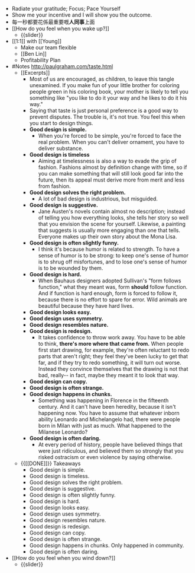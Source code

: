 - Radiate your gratitude; Focus; Pace Yourself
- Show me your incentive and I will show you the outcome.
- 每一秒都要花係最重要嘅**人同事**上面
- [[How do you feel when you wake up?]]
    - {{slider}}
- [[1:1]] with [[Young]]
    - Make our team flexible
    - [[Ben Lin]]
    - Profitability Plan
- #Notes http://paulgraham.com/taste.html
    - [[Excerpts]]
        - Most of us are encouraged, as children, to leave this tangle unexamined. If you make fun of your little brother for coloring people green in his coloring book, your mother is likely to tell you something like "you like to do it your way and he likes to do it his way."
        - Saying that taste is just personal preference is a good way to prevent disputes. The trouble is, it's not true. You feel this when you start to design things.
        - **Good design is simple.**
            - When you're forced to be simple, you're forced to face the real problem. When you can't deliver ornament, you have to deliver substance.
        - **Good design is timeless**
            - Aiming at timelessness is also a way to evade the grip of fashion. Fashions almost by definition change with time, so if you can make something that will still look good far into the future, then its appeal must derive more from merit and less from fashion.
        - **Good design solves the right problem.**
            - A lot of bad design is industrious, but misguided.
        - **Good design is suggestive.**
            - Jane Austen's novels contain almost no description; instead of telling you how everything looks, she tells her story so well that you envision the scene for yourself. Likewise, a painting that suggests is usually more engaging than one that tells. Everyone makes up their own story about the Mona Lisa.
        - **Good design is often slightly funny.**
            - I think it's because humor is related to strength. To have a sense of humor is to be strong: to keep one's sense of humor is to shrug off misfortunes, and to lose one's sense of humor is to be wounded by them.
        - **Good design is hard.**
            - When Bauhaus designers adopted Sullivan's "form follows function," what they meant was, form __should__ follow function. And if function is hard enough, form is forced to follow it, because there is no effort to spare for error. Wild animals are beautiful because they have hard lives.
        - **Good design looks easy.**
        - **Good design uses symmetry.**
        - **Good design resembles nature.**
        - **Good design is redesign.**
            - It takes confidence to throw work away. You have to be able to think, __there's more where that came from.__ When people first start drawing, for example, they're often reluctant to redo parts that aren't right; they feel they've been lucky to get that far, and if they try to redo something, it will turn out worse. Instead they convince themselves that the drawing is not that bad, really-- in fact, maybe they meant it to look that way.
        - **Good design can copy.**
        - **Good design is often strange.**
        - **Good design happens in chunks.**
            - Something was happening in Florence in the fifteenth century. And it can't have been heredity, because it isn't happening now. You have to assume that whatever inborn ability Leonardo and Michelangelo had, there were people born in Milan with just as much. What happened to the Milanese Leonardo?
        - **Good design is often daring.**
            - At every period of history, people have believed things that were just ridiculous, and believed them so strongly that you risked ostracism or even violence by saying otherwise.
    - {{[[DONE]]}} Takeaways
        - Good design is simple.
        - Good design is timeless.
        - Good design solves the right problem.
        - Good design is suggestive.
        - Good design is often slightly funny.
        - Good design is hard.
        - Good design looks easy.
        - Good design uses symmetry.
        - Good design resembles nature.
        - Good design is redesign.
        - Good design can copy.
        - Good design is often strange.
        - Good design happens in chunks. Only happened in community.
        - Good design is often daring.
- [[How do you feel when you wind down?]]
    - {{slider}}
